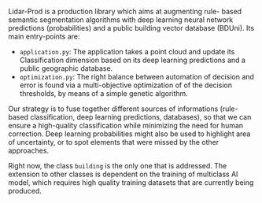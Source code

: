 Lidar-Prod is a production library which aims at augmenting rule- based semantic segmentation algorithms with deep learning neural network predictions (probabilities) and a public building vector database (BDUni). Its main entry-points are:

- `application.py`: The application takes a point cloud and update its Classification dimension based on its deep learning predictions and a public geographic database.
- `optimization.py`: The right balance between automation of decision and error is found via a multi-objective optimization of of the decision thresholds, by means of a simple genetic algorithm.

Our strategy is to fuse together different sources of informations (rule- based classification, deep learning predictions, databases), so that we can ensure a high-quality classification while minimizing the need for human correction. Deep learning probabilities might also be used to highlight area of uncertainty, or to spot elements that were missed by the other approaches.

Right now, the class `building` is the only one that is addressed. The extension to other classes is dependent on the training of multiclass AI model, which requires high quality training datasets that are currently being produced.